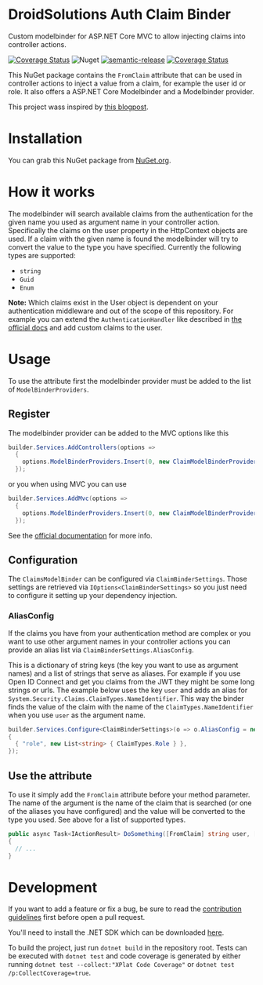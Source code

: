 # DroidSolutions Auth Claim Binder

Custom modelbinder for ASP.NET Core MVC to allow injecting claims into controller actions.

[![Coverage Status](https://coveralls.io/repos/github/droidsolutions/asp-auth-claim-binder/badge.svg?branch=main)](https://coveralls.io/github/droidsolutions/asp-auth-claim-binder?branch=main)
![Nuget](https://img.shields.io/nuget/v/DroidSolutions.Oss.AuthClaimBinder)
[![semantic-release](https://img.shields.io/badge/%20%20%F0%9F%93%A6%F0%9F%9A%80-semantic--release-e10079.svg)](https://github.com/semantic-release/semantic-release)
[![Coverage Status](https://coveralls.io/repos/github/droidsolutions/asp-auth-claim-binder/badge.svg?branch=main)](https://coveralls.io/github/droidsolutions/asp-auth-claim-binder?branch=main)

This NuGet package contains the `FromClaim` attribute that can be used in controller actions to inject a value from a claim, for example the user id or role. It also offers a ASP.NET Core Modelbinder and a Modelbinder provider.

This project wass inspired by [this blogpost](https://www.davidkaya.com/custom-from-attribute-for-controller-actions-in-asp-net-core/).

# Installation

You can grab this NuGet package from [NuGet.org](https://www.nuget.org/packages/DroidSolutions.Oss.AuthClaimBinder).

# How it works

The modelbinder will search available claims from the authentication for the given name you used as argument name in your controller action. Specifically the claims on the user property in the HttpContext objects are used.
If a claim with the given name is found the modelbinder will try to convert the value to the type you have specified. Currently the following types are supported:

- `string`
- `Guid`
- `Enum`

**Note:** Which claims exist in the User object is dependent on your authentication middleware and out of the scope of this repository. For example you can extend the `AuthenticationHandler` like described in [the official docs](https://docs.microsoft.com/en-us/aspnet/core/security/authentication/?view=aspnetcore-6.0#authentication-handler) and add custom claims to the user.

# Usage

To use the attribute first the modelbinder provider must be added to the list of `ModelBinderProviders`.

## Register

The modelbinder provider can be added to the MVC options like this

```cs
builder.Services.AddControllers(options =>
  {
    options.ModelBinderProviders.Insert(0, new ClaimModelBinderProvider());
  });
```

or you when using MVC you can use

```cs
builder.Services.AddMvc(options =>
  {
    options.ModelBinderProviders.Insert(0, new ClaimModelBinderProvider());
  });
```

See the [official documentation](https://docs.microsoft.com/en-us/aspnet/core/mvc/advanced/custom-model-binding?view=aspnetcore-6.0#implementing-a-modelbinderprovider) for more info.

## Configuration

The `ClaimsModelBinder` can be configured via `ClaimBinderSettings`. Those settings are retrieved via `IOptions<ClaimBinderSettings>` so you just need to configure it setting up your dependency injection.

### AliasConfig

If the claims you have from your authentication method are complex or you want to use other argument names in your controller actions you can provide an alias list via `ClaimBinderSettings.AliasConfig`.

This is a dictionary of string keys (the key you want to use as argument names) and a list of strings that serve as aliases. For example if you use Open ID Connect and get you claims from the JWT they might be some long strings or urls. The example below uses the key `user` and adds an alias for `System.Security.Claims.ClaimTypes.NameIdentifier`. This way the binder finds the value of the claim with the name of the `ClaimTypes.NameIdentifier` when you use `user` as the argument name.

```cs
builder.Services.Configure<ClaimBinderSettings>(o => o.AliasConfig = new Dictionary<string, List<string>>
{
  { "role", new List<string> { ClaimTypes.Role } },
});
```

## Use the attribute

To use it simply add the `FromClaim` attribute before your method parameter. The name of the argument is the name of the claim that is searched (or one of the aliases you have configured) and the value will be converted to the type you used. See above for a list of supported types.

```cs
public async Task<IActionResult> DoSomething([FromClaim] string user, [FromClaim] BasicAuthRole role, CancellationToken cancellationToken)
{
  // ...
}
```

# Development

If you want to add a feature or fix a bug, be sure to read the [contribution guidelines](./CONTRIBUTING.md) first before open a pull request.

You'll need to install the .NET SDK which can be downloaded [here](https://dotnet.microsoft.com/en-us/download).

To build the project, just run `dotnet build` in the repository root. Tests can be executed with `dotnet test` and code coverage is generated by either running `dotnet test --collect:"XPlat Code Coverage"` or `dotnet test /p:CollectCoverage=true`.